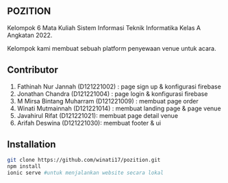 ## POZITION

Kelompok 6 Mata Kuliah Sistem Informasi Teknik Informatika Kelas A Angkatan 2022. 

Kelompok kami membuat sebuah platform penyewaan venue untuk acara. 

## Contributor
1. Fathinah Nur Jannah (D121221002) : page sign up & konfigurasi firebase
2. Jonathan Chandra (D121221004) : page login & konfigurasi firebase
3. M Mirsa Bintang Muharram (D121221009) : membuat page order
4. Winati Mutmainnah (D121221014) : membuat landing page & page venue
5. Javahirul Rifat (D121221021): membuat page detail venue
6. Arifah Deswina (D121221030): membuat footer & ui

## Installation
  ```bash
  git clone https://github.com/winati17/pozition.git
  npm install
  ionic serve #untuk menjalankan website secara lokal



